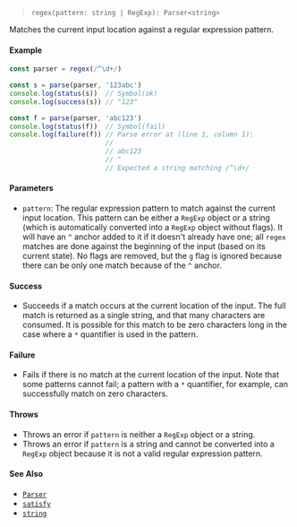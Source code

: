 <!--
 Copyright (c) 2020 Thomas J. Otterson
 
 This software is released under the MIT License.
 https://opensource.org/licenses/MIT
-->

> `regex(pattern: string | RegExp): Parser<string>`

Matches the current input location against a regular expression pattern.

#### Example

```javascript
const parser = regex(/^\d+/)

const s = parse(parser, '123abc')
console.log(status(s))  // Symbol(ok)
console.log(success(s)) // "123"

const f = parse(parser, 'abc123')
console.log(status(f))  // Symbol(fail)
console.log(failure(f)) // Parse error at (line 1, column 1):
                        //
                        // abc123
                        // ^
                        // Expected a string matching /^\d+/
```

#### Parameters

* `pattern`: The regular expression pattern to match against the current input location. This pattern can be either a `RegExp` object or a string (which is automatically converted into a `RegExp` object without flags). It will have an `^` anchor added to it if it doesn't already have one; all `regex` matches are done against the beginning of the input (based on its current state). No flags are removed, but the `g` flag is ignored because there can be only one match because of the `^` anchor.

#### Success

* Succeeds if a match occurs at the current location of the input. The full match is returned as a single string, and that many characters are consumed. It is possible for this match to be zero characters long in the case where a `*` quantifier is used in the pattern. 

#### Failure

* Fails if there is no match at the current location of the input. Note that some patterns cannot fail; a pattern with a `*` quantifier, for example, can successfully match on zero characters.

#### Throws

* Throws an error if `pattern` is neither a `RegExp` object or a string.
* Throws an error if `pattern` is a string and cannot be converted into a `RegExp` object because it is not a valid regular expression pattern.

#### See Also

* [`Parser`](../types/parser.md)
* [`satisfy`](satisfy.md)
* [`string`](string.md)